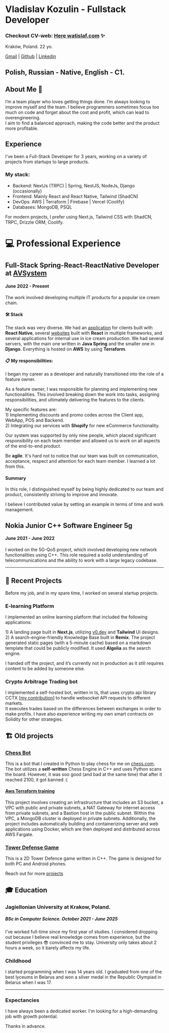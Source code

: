 # Vladislav Kozulin \- Fullstack Developer

### Checkout CV-web: [**Here watislaf.com**](http://www.watislaf.com) ✨

Kraków, Poland. 22 yo.

[Gmail](mailto:watislaf@gmail.com) | [Github](http://github.com/watislaf) | [Linkedin](http://linkedin.com/in/watislaf)

Polish, Russian \- Native, English \- C1.  
---

## About Me 🌟

I’m a team player who loves getting things done. I’m always looking to improve myself and the team. I believe programmers sometimes focus too much on code and forget about the cost and profit, which can lead to overengineering.  
I aim to find a balanced approach, making the code better and the product more profitable.

## Experience

I've been a Full-Stack Developer for 3 years, working on a variety of projects from startups to large products.

### My stack:

* Backend: NextJs (TRPC) | Spring, NestJS, NodeJs, Django (occasionally)  
* Frontend: Mainly React and React Native, Tailwind (ShadCN)  
* DevOps: AWS | Terraform | Firebase | Vercel (Coolify)  
* Databases: MongoDB, PSQL

For modern projects, I prefer using Next.js, Tailwind CSS with ShadCN, TRPC, Drizzle ORM, Coolify.

# 💻 Professional Experience

## Full-Stack Spring-React-ReactNative Developer at [AVSystem](https://www.avsystem.com/)

#### June 2022 \- Present 

The work involved developing multiple IT products for a popular ice cream chain.

#### 🛠 Stack

The stack was very diverse. We had an [application](https://goodlood.com/app/) for clients built with **React Native**, several [websites](https://goodlood.com/delivery/en) built with **React** in multiple frameworks, and several applications for internal use in ice cream production. We had several servers, with the main one written in **Java Spring** and the smaller one in **Django**. Everything is hosted on **AWS** by using **Terraform**.

#### 📋️ My responsibilities:

I began my career as a developer and naturally transitioned into the role of a feature owner.

As a feature owner, I was responsible for planning and implementing new functionalities. This involved breaking down the work into tasks, assigning responsibilities, and ultimately delivering the features to the clients.

My specific features are:  
1\) Implementing discounts and promo codes across the Client app, WebApp, POS and Backend.  
2\) Integrating our services with **Shopify** for new eCommerce functionality.

Our system was supported by only nine people, which placed significant responsibility on each team member and allowed us to work on all aspects of the end-to-end product.

Be **agile**. It's hard not to notice that our team was built on communication, acceptance, respect and attention for each team member. I learned a lot from this.

#### Summary

In this role, I distinguished myself by being highly dedicated to our team and product, consistently striving to improve and innovate.

I believe I contributed value by setting an example in terms of time and work management.

## Nokia Junior C++ Software Engineer 5g

#### June 2021 \- June 2022

I worked on the 5G-QoS project, which involved developing new network functionalities using C++. This role required a solid understanding of telecommunications and the ability to work with a large legacy codebase.

---

## 🚀️ Recent Projects

Before my job, and in my spare time, I worked on several startup projects.

### E-learning Platform

I implemented an online learning platform that included the following applications:

1\) A landing page built in **Next.js**, utilizing [v0.dev](https://v0.dev/) and **Tailwind** UI designs.  
2\) A search-engine-friendly Knowledge Base built in **Remix**. The project generated static pages (with a 5-minute cache) based on a markdown template that could be publicly modified. It used **Algolia** as the search engine.

I handed off the project, and it’s currently not in production as it still requires content to be added by someone else.

### Crypto Arbitrage Trading bot

I implemented a self-hosted bot, written in ts, that uses crypto api library CCTX \[[my contribution](https://github.com/ccxt/ccxt/pull/23461)\] to handle websocket API requests to different markets.  
It executes trades based on the differences between exchanges in order to make profits. I have also experience writing my own smart contracts on Solidity for other strategies.

##  🏗️ Old projects

### [Chess Bot](https://github.com/watislaf/chessbot)

This is a bot that I created in Python to play chess for me on [chess.com](http://chess.com). The bot utilizes a **self-written** Chess Engine in C++ and uses Python scans the board. However, it was soo good (and bad at the same time) that after it reached 2100, it got banned :(

#### [Aws Terraform training](https://github.com/watislaf/dcms/tree/master/infra)

 This project involves creating an infrastructure that includes an S3 bucket, a VPC with public and private subnets, a NAT Gateway for internet access from private subnets, and a Bastion host in the public subnet. Within the VPC, a MongoDB cluster is deployed in private subnets. Additionally, the project includes automatically building and containerizing server and web applications using Docker, which are then deployed and distributed across AWS Fargate.

### [Tower Defense Game](https://github.com/PGSStas/techvscats)

This is a 2D Tower Defence game written in C++. The game is designed for both PC and Android phones.

Reach out for more [projects](https://github.com/watislaf?tab=repositories)

## 🎓 Education

### Jagiellonian University at Krakow, Poland.

##### BSc in Computer Science. October 2021 \- June 2025

I've worked full-time since my first year of studies. I considered dropping out because I believe real knowledge comes from experience, but the student privileges 😎 convinced me to stay. University only takes about 2 hours a week, so it barely affects my life.

### Childhood

I started programming when I was 14 years old. I graduated from one of the best lyceums in Belarus and won a silver medal in the Republic Olympiad in Belarus when I was 17.

---

### Expectancies 

I have always been a dedicated worker. I'm looking for a high-demanding job with growth potential.

Thanks in advance.  
